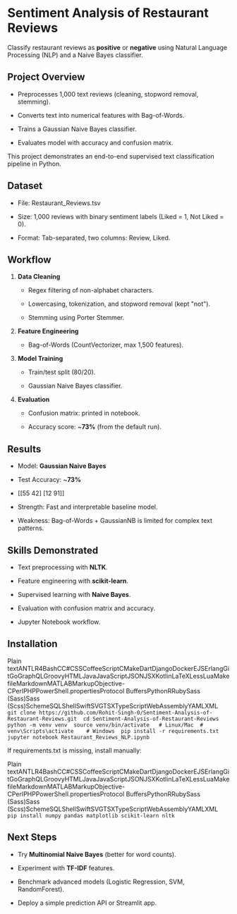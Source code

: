 Sentiment Analysis of Restaurant Reviews
========================================

Classify restaurant reviews as **positive** or **negative** using Natural Language Processing (NLP) and a Naive Bayes classifier.

Project Overview
----------------

*   Preprocesses 1,000 text reviews (cleaning, stopword removal, stemming).
    
*   Converts text into numerical features with Bag-of-Words.
    
*   Trains a Gaussian Naive Bayes classifier.
    
*   Evaluates model with accuracy and confusion matrix.
    

This project demonstrates an end-to-end supervised text classification pipeline in Python.

Dataset
-------

*   File: Restaurant\_Reviews.tsv
    
*   Size: 1,000 reviews with binary sentiment labels (Liked = 1, Not Liked = 0).
    
*   Format: Tab-separated, two columns: Review, Liked.
    

Workflow
--------

1.  **Data Cleaning**
    
    *   Regex filtering of non-alphabet characters.
        
    *   Lowercasing, tokenization, and stopword removal (kept "not").
        
    *   Stemming using Porter Stemmer.
        
2.  **Feature Engineering**
    
    *   Bag-of-Words (CountVectorizer, max 1,500 features).
        
3.  **Model Training**
    
    *   Train/test split (80/20).
        
    *   Gaussian Naive Bayes classifier.
        
4.  **Evaluation**
    
    *   Confusion matrix: printed in notebook.
        
    *   Accuracy score: ~**73%** (from the default run).
        

Results
-------

*   Model: **Gaussian Naive Bayes**
    
*   Test Accuracy: ~**73%**
    
*   \[\[55 42\] \[12 91\]\]
    
*   Strength: Fast and interpretable baseline model.
    
*   Weakness: Bag-of-Words + GaussianNB is limited for complex text patterns.
    

Skills Demonstrated
-------------------

*   Text preprocessing with **NLTK**.
    
*   Feature engineering with **scikit-learn**.
    
*   Supervised learning with **Naive Bayes**.
    
*   Evaluation with confusion matrix and accuracy.
    
*   Jupyter Notebook workflow.
    

Installation
------------

Plain textANTLR4BashCC#CSSCoffeeScriptCMakeDartDjangoDockerEJSErlangGitGoGraphQLGroovyHTMLJavaJavaScriptJSONJSXKotlinLaTeXLessLuaMakefileMarkdownMATLABMarkupObjective-CPerlPHPPowerShell.propertiesProtocol BuffersPythonRRubySass (Sass)Sass (Scss)SchemeSQLShellSwiftSVGTSXTypeScriptWebAssemblyYAMLXML`   git clone https://github.com/Rohit-Singh-0/Sentiment-Analysis-of-Restaurant-Reviews.git  cd Sentiment-Analysis-of-Restaurant-Reviews  python -m venv venv  source venv/bin/activate   # Linux/Mac  # venv\Scripts\activate    # Windows  pip install -r requirements.txt  jupyter notebook Restaurant_Reviews_NLP.ipynb   `

If requirements.txt is missing, install manually:

Plain textANTLR4BashCC#CSSCoffeeScriptCMakeDartDjangoDockerEJSErlangGitGoGraphQLGroovyHTMLJavaJavaScriptJSONJSXKotlinLaTeXLessLuaMakefileMarkdownMATLABMarkupObjective-CPerlPHPPowerShell.propertiesProtocol BuffersPythonRRubySass (Sass)Sass (Scss)SchemeSQLShellSwiftSVGTSXTypeScriptWebAssemblyYAMLXML`   pip install numpy pandas matplotlib scikit-learn nltk   `

Next Steps
----------

*   Try **Multinomial Naive Bayes** (better for word counts).
    
*   Experiment with **TF-IDF** features.
    
*   Benchmark advanced models (Logistic Regression, SVM, RandomForest).
    
*   Deploy a simple prediction API or Streamlit app.
